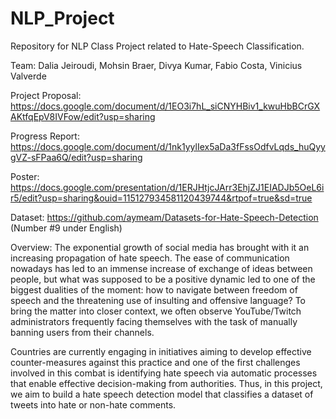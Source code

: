 # NLP_Project

Repository for NLP Class Project related to Hate-Speech Classification.

Team: Dalia Jeiroudi, Mohsin Braer, Divya Kumar, Fabio Costa, Vinicius Valverde

Project Proposal: https://docs.google.com/document/d/1EO3i7hL_siCNYHBiv1_kwuHbBCrGXAKtfqEpV8IVFow/edit?usp=sharing

Progress Report: https://docs.google.com/document/d/1nk1yylIex5aDa3fFssOdfvLqds_huQyygVZ-sFPaa6Q/edit?usp=sharing

Poster: https://docs.google.com/presentation/d/1ERJHtjcJArr3EhjZJ1EIADJb5OeL6ir5/edit?usp=sharing&ouid=115127934581120439744&rtpof=true&sd=true

Dataset: https://github.com/aymeam/Datasets-for-Hate-Speech-Detection (Number #9 under English)

Overview: The exponential growth of social media has brought with it an increasing propagation of hate speech. The ease of communication nowadays has led to an immense increase of exchange of ideas between people, but what was supposed to be a positive dynamic led to one of the biggest dualities of the moment: how to navigate between freedom of speech and the threatening use of insulting and offensive language? To bring the matter into closer context, we often observe YouTube/Twitch administrators frequently facing themselves with the task of manually banning users from their channels.

Countries are currently engaging in initiatives aiming to develop effective counter-measures against this practice and one of the first challenges involved in this combat is identifying hate speech via automatic processes that enable effective decision-making from authorities. Thus, in this project, we aim to build a hate speech detection model that classifies a dataset of tweets into hate or non-hate comments.

